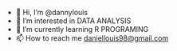 - 👋 Hi, I’m @dannylouis
- 👀 I’m interested in DATA ANALYSIS
- 🌱 I’m currently learning R PROGRAMING
- 📫 How to reach me daniellouis98@gmail.com

<!---
dannylouis/dannylouis is a ✨ special ✨ repository because its `README.md` (this file) appears on your GitHub profile.
You can click the Preview link to take a look at your changes.
--->
